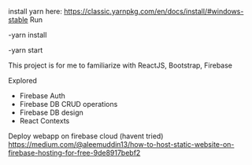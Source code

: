 install yarn here: https://classic.yarnpkg.com/en/docs/install/#windows-stable
Run 

-yarn install 

-yarn start

This project is for me to familiarize with ReactJS, Bootstrap, Firebase

Explored
- Firebase Auth
- Firebase DB CRUD operations
- Firebase DB design
- React Contexts

Deploy webapp on firebase cloud (havent tried)
https://medium.com/@aleemuddin13/how-to-host-static-website-on-firebase-hosting-for-free-9de8917bebf2
